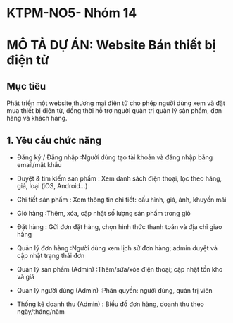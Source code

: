 # KTPM-NO5- Nhóm 14

#  MÔ TẢ DỰ ÁN: Website Bán thiết bị điện tử

## Mục tiêu 
Phát triển một website thương mại điện tử cho phép người dùng xem và đặt mua thiết bị điện tử, đồng thời hỗ trợ người quản trị quản lý sản phẩm, đơn hàng và khách hàng.

##  1. Yêu cầu chức năng

 - Đăng ký / Đăng nhập :Người dùng tạo tài khoản và đăng nhập bằng email/mật khẩu

 - Duyệt & tìm kiếm sản phẩm : Xem danh sách điện thoại, lọc theo hãng, giá, loại (iOS, Android...)

 - Chi tiết sản phẩm : Xem thông tin chi tiết: cấu hình, giá, ảnh, khuyến mãi

 - Giỏ hàng :Thêm, xóa, cập nhật số lượng sản phẩm trong giỏ

 - Đặt hàng : Gửi đơn đặt hàng, chọn hình thức thanh toán và địa chỉ giao hàng

 - Quản lý đơn hàng :Người dùng xem lịch sử đơn hàng; admin duyệt và cập nhật trạng thái đơn

 - Quản lý sản phẩm (Admin) :Thêm/sửa/xóa điện thoại; cập nhật tồn kho và giá

 - Quản lý người dùng (Admin) :Phân quyền: người dùng, quản trị viên

 - Thống kê doanh thu (Admin) : 	Biểu đồ đơn hàng, doanh thu theo ngày/tháng/năm

   


